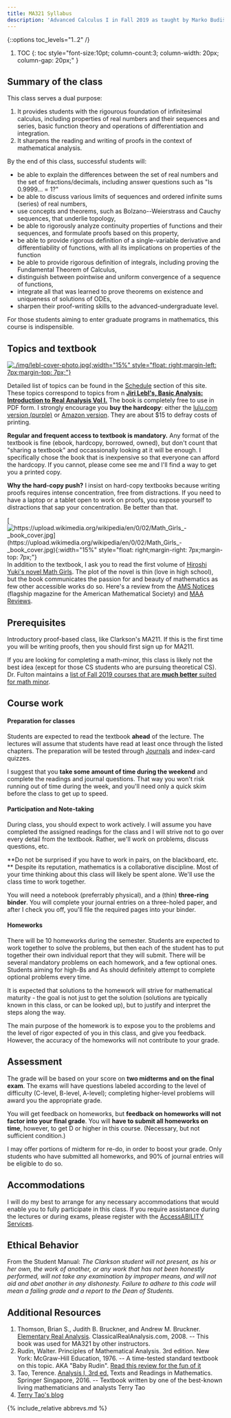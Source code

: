 ```yaml
---
title: MA321 Syllabus
description: 'Advanced Calculus I in Fall 2019 as taught by Marko Budišić'
---
```

{::options toc_levels="1..2" /}

1. TOC
{: toc style="font-size:10pt; column-count:3; column-width: 20px; column-gap: 20px;" }

## Summary of the class

This class serves a dual purpose:

1. It provides students with the rigourous foundation of infinitesimal calculus, including properties of real numbers and their sequences and series, basic function theory and operations of differentiation and integration.
2. It sharpens the reading and writing of proofs in the context of mathematical analysis.

By the end of this class, successful students will:

- be able to explain the differences between the set of real numbers and the set of fractions/decimals, including answer questions such as "Is 0.9999... = 1?"
- be able to discuss various limits of sequences and ordered infinite sums (series) of real numbers,
- use concepts and theorems, such as Bolzano--Weierstrass and Cauchy sequences, that underlie topology,
- be able to rigorously analyze continuity properties of functions and their sequences, and formulate proofs based on this property,
- be able to provide rigorous definition of a single-variable derivative and differentiability of functions, with all its implications on properties of the function
- be able to provide rigorous definition of integrals, including proving the Fundamental Theorem of Calculus,
- distinguish between pointwise and uniform convergence of a sequence of functions,
- integrate all that was learned to prove theorems on existence and uniqueness of solutions of ODEs,
- sharpen their proof-writing skills to the advanced-undergraduate level.

For those students aiming to enter graduate programs in mathematics, this course is indispensible.

## Topics and textbook

[![./img/lebl-cover-photo.jpg]({{site.baseurl}}/img/lebl-cover-photo.jpg){:width="15%" style="float: right;margin-left: 7px;margin-top: 7px;"}](https://www.jirka.org/ra/)

Detailed list of topics can be found in the [Schedule](./schedule.html) section of this site. These topics correspond to topics from n [**Jiri Lebl's, Basic Analysis: Introduction to Real Analysis Vol I.**](https://www.jirka.org/ra/) The book is completely free to use in PDF form. I strongly encourage you **buy the hardcopy**: either the [lulu.com version (purple)](http://www.lulu.com/shop/jiri-lebl/basic-analysis-i-introduction-to-real-analysis-volume-i/paperback/product-24102440.html) or [Amazon version](https://smile.amazon.com/dp/1718862407). They are about $15 to defray costs of printing.

**Regular and frequent access to textbook is mandatory.** Any format of the textbook is fine (ebook, hardcopy, borrowed, owned), but don't count that "sharing a textbook" and occassionally looking at it will be enough. I specifically chose the book that is inexpensive so that everyone can afford the hardcopy. If you cannot, please come see me and I'll find a way to get you a printed copy.

**Why the hard-copy push?** I insist on hard-copy textbooks because writing proofs requires intense concentration, free from distractions. If you need to have a laptop or a tablet open to work on proofs, you expose yourself to distractions that sap your concentration. Be better than that.

[![https://upload.wikimedia.org/wikipedia/en/0/02/Math_Girls_-_book_cover.jpg](https://upload.wikimedia.org/wikipedia/en/0/02/Math_Girls_-_book_cover.jpg){:width="15%" style="float: right;margin-right: 7px;margin-top: 7px;"}](http://bentobooks.com/mathgirls/)
In addition to the textbook, I ask you to read the first volume of [Hiroshi Yuki's novel Math Girls](http://bentobooks.com/mathgirls/). The plot of the novel is thin (love in high school), but the book communicates the passion for and beauty of mathematics as few other accessible works do so. Here's a review from the [AMS Notices](https://www.ams.org/notices/201207/rtx120700956p.pdf) (flagship magazine for the American Mathematical Society) and [MAA Reviews](https://www.maa.org/press/maa-reviews/math-girls).


## Prerequisites

Introductory proof-based class, like Clarkson's MA211. If this is the first time you will be writing proofs, then you should first sign up for MA211.

If you are looking for completing a math-minor, this class is likely not the best idea (except for those CS students who are pursuing theoretical CS). Dr. Fulton maintains a [list of Fall 2019 courses that are **much better** suited for math minor](https://web2.clarkson.edu/class/ma211/).

## Course work

#### Preparation for classes

Students are expected to read the textbook **ahead** of the lecture. The lectures will assume that students have read at least once through the listed chapters. The preparation will be tested through [Journals](./journal.html) and index-card quizzes.

I suggest that you **take some amount of time during the weekend** and complete the readings and journal questions. That way you won't risk running out of time during the week, and you'll need only a quick skim before the class to get up to speed.

#### Participation and Note-taking

During class, you should expect to work actively. I will assume you have completed the assigned readings for the class and I will strive not to go over every detail from the textbook. Rather, we'll work on problems, discuss questions, etc.

**Do not be surprised if you have to work in pairs, on the blackboard, etc. ** Despite its reputation, mathematics is a collaborative discipline. Most of your time thinking about this class will likely be spent alone. We'll use the class time to work together.

You will need a notebook (preferrably physical), and a (thin) **three-ring binder**. You will complete your journal entries on a three-holed paper, and after I check you off, you'll file the required pages into your binder.

#### Homeworks

There will be 10 homeworks during the semester. Students are expected to work together to solve the problems, but then each of the student has to put together their own individual report that they will submit. There will be several mandatory problems on each homework, and a few optional ones. Students aiming for high-Bs and As should definitely attempt to complete optional problems every time.

It is expected that solutions to the homework will strive for mathematical maturity - the goal is not just to get the solution (solutions are typically known in this class, or can be looked up), but to justify and interpret the steps along the way.

The main purpose of the homework is to expose you to the problems and the level of rigor expected of you in this class, and give you feedback. However, the accuracy of the homeworks will not contribute to your grade.

## Assessment

The grade will be based on your score on **two midterms and on the final exam**. The exams will have questions labeled according to the level of difficulty (C-level, B-level, A-level); completing higher-level problems will award you the appropriate grade.

You will get feedback on homeworks, but **feedback on homeworks will not factor into your final grade**. You will **have to submit all homeworks on time**, however, to get D or higher in this course. (Necessary, but not sufficient condition.)

I may offer portions of midterm for re-do, in order to boost your grade. Only students who have submitted all homeworks, and 90% of journal entries will be eligible to do so.

## Accommodations

I will do my best to arrange for any necessary accommodations that would enable you to fully participate in this class. If you require assistance during the lectures or during exams, please register with the [AccessABILITY Services](https://www.clarkson.edu/accessability-services).

## Ethical Behavior

From the Student Manual: _The Clarkson student will
not present, as his or her own, the work of another,
or any work that has not been honestly performed,
will not take any examination by improper means,
and will not aid and abet another in any dishonesty.
Failure to adhere to this code will mean a failing
grade and a report to the Dean of Students._

## Additional Resources

1. Thomson, Brian S., Judith B. Bruckner, and Andrew M. Bruckner. [Elementary Real Analysis](http://classicalrealanalysis.info/Elementary-Real-Analysis.php). ClassicalRealAnalysis.com, 2008. -- This book was used for MA321 by other instructors.
2. Rudin, Walter. Principles of Mathematical Analysis. 3rd edition. New York: McGraw-Hill Education, 1976. -- A time-tested standard textbook on this topic. AKA "Baby Rudin". [Read this review for the fun of it](https://www.maa.org/press/maa-reviews/principles-of-mathematical-analysis)
3. Tao, Terence. [Analysis I, 3rd ed.](https://www.springer.com/gp/book/9789811017896.) Texts and Readings in Mathematics. Springer Singapore, 2016. -- Textbook written by one of the best-known living mathematicians and analysts Terry Tao
4. [Terry Tao's blog](https://terrytao.wordpress.com)


{% include_relative abbrevs.md %}
